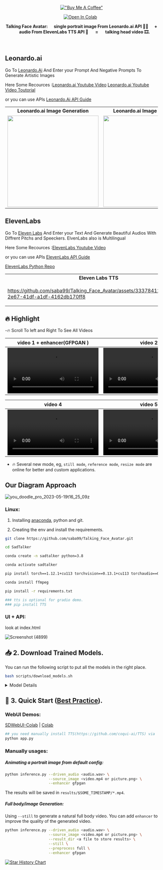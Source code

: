 <div align="center">

[!["Buy Me A Coffee"](https://www.buymeacoffee.com/assets/img/custom_images/orange_img.png)](https://www.buymeacoffee.com/sabahesaraY)


 [![Open In Colab](https://colab.research.google.com/assets/colab-badge.svg)](https://github.com/Harshitha-Neelakanta/Talking_Face_Avatar/blob/master/quick_demo.ipynb) &nbsp; 


<b>Talking Face Avatar:&nbsp;&nbsp;&nbsp;&nbsp;&nbsp; single portrait image From Leonardo.ai API 🙎‍♂️ &nbsp;&nbsp;&nbsp;&nbsp;&nbsp;+  &nbsp;&nbsp;&nbsp;&nbsp;&nbsp; audio From ElevenLabs TTS API 🎤 &nbsp;&nbsp;&nbsp;&nbsp;&nbsp; =  &nbsp;&nbsp;&nbsp;&nbsp;&nbsp; talking head video 🎞.</b>

<br>

</div>

## Leonardo.ai 

Go To [Leonardo.Ai](https://app.leonardo.ai/ai-generations) And Enter your Prompt And Negative Prompts To Generate Artistic Images

Here Some Recources :[Leonardo.ai Youtube Video](https://www.youtube.com/watch?v=36rSjS5hV4Y)
                     [Leonardo.ai Youtube Video Toutorial](https://www.youtube.com/watch?v=XW7CyTPd0aI&list=PL3qnMcmlvPBHvhxHL2wVHSzN870Y-wWVa)
                     
or you can use APIs [Leonardo.Ai API Guide](https://docs.leonardo.ai/docs) 

<table class="center">
<tr>
  <td style="text-align:center;"><b>Leonardo.ai Image Generation</b></td>
  <td style="text-align:center;"><b>Leonardo.ai Image Generation</b></td>
   <td style="text-align:center;"><b>Leonardo.ai Image Generation</b></td>
</tr>
  
<tr>
<td>
<img src="https://github.com/saba99/Talking_Face_Avatar/assets/33378412/12ffc93b-79f5-4cf0-a14d-f58cc050cc16" width="300px";height:"400px">

</td>
<td>
 <img src="https://github.com/saba99/Talking_Face_Avatar/assets/33378412/ef923464-1033-45ba-a067-2a21afbae8fa" width="300px";height:"400px">

</td>
<td>
 <img src="https://github.com/saba99/Talking_Face_Avatar/assets/33378412/cfb315c5-35f8-4a76-945d-eca0393825b0" width="300px";height:"400px">


</td>

</tr>
</table>


## ElevenLabs 

Go To [Eleven Labs](https://beta.elevenlabs.io/) And Enter your Text And Generate Beautiful Audios With Diffrent Pitchs and Speeckers. ElvenLabs also is Multilingual 

Here Some Recources :[ElevenLabs Youtube Video](https://www.youtube.com/watch?v=CYGwfHWiSyU)

or you can use APIs [ElevenLabs API Guide](https://api.elevenlabs.io/docs) 

[ElevenLabs Python Repo](https://github.com/lugia19/elevenlabslib)


<table class="center">
<tr>
  <td style="text-align:center;"><b>Eleven Labs TTS</b></td>
  <td style="text-align:center;"><b>Eleven Labs TTS</b></td>
   <td style="text-align:center;"><b>Eleven Labs TTS</b></td>
</tr>
  
<tr>
<td>


https://github.com/saba99/Talking_Face_Avatar/assets/33378412/bd68137d-2e67-41df-a1df-4162db170ff8


</td>
<td>

https://github.com/saba99/Talking_Face_Avatar/assets/33378412/f622369b-9e69-492d-975b-685671c663c1

</td>
<td>

https://github.com/saba99/Talking_Face_Avatar/assets/33378412/1f78eb67-cc76-4c9a-8664-a28f3f795bee

</td> 

 
</tr>


</table>




## 🔥 Highlight


-🔥 Scroll To left and Right To See All Videos


| video 1 + enhancer(GFPGAN )                | video 2      |  video 3 |
|:--------------------: |:--------------------: | :----: |
| <video src="https://github.com/saba99/Talking_Face_Avatar/assets/33378412/7879fcc4-fe3c-473a-86d8-23c736dd4a65.mp4" type="video/mp4"> </video> | <video  src="https://github.com/saba99/Talking_Face_Avatar/assets/33378412/a7eb4df8-1789-412d-97da-8f6b361a72a2.mp4" type="video/mp4"> </video>  | <video  src="https://github.com/saba99/Talking_Face_Avatar/assets/33378412/b20102bd-852a-4091-87da-18dba720bc93.mp4" type="video/mp4"> </video>

| video 4                | video 5     |  video 6 |
|:--------------------: |:--------------------: | :----: |
| <video src="https://github.com/saba99/Talking_Face_Avatar/assets/33378412/91be247e-b1e4-4206-aa95-4eca938597b2.mp4" type="video/mp4"> </video> | <video  src="https://github.com/saba99/Talking_Face_Avatar/assets/33378412/18c7fc59-00f9-4118-b88b-545d3ea87342.mp4" type="video/mp4"> </video>  | <video  src="https://github.com/saba99/Talking_Face_Avatar/assets/33378412/f0bc6062-1a81-44f7-b6bc-747df6c06568.mp4" type="video/mp4"> </video>

- 🔥 Several new mode, eg, `still mode`, `reference mode`, `resize mode` are online for better and custom applications.

## Our Diagram Approach


![you_doodle_pro_2023-05-19t16_25_09z](https://github.com/saba99/Talking_Face_Avatar/assets/33378412/a516b0fb-7ab5-4fd3-b78c-79808e8eec6e)



### Linux:

1. Installing [anaconda](https://www.anaconda.com/), python and git.

2. Creating the env and install the requirements.
  ```bash
  git clone https://github.com/saba99/Talking_Face_Avatar.git

  cd SadTalker 

  conda create -n sadtalker python=3.8

  conda activate sadtalker

  pip install torch==1.12.1+cu113 torchvision==0.13.1+cu113 torchaudio==0.12.1 --extra-index-url https://download.pytorch.org/whl/cu113

  conda install ffmpeg

  pip install -r requirements.txt

  ### tts is optional for gradio demo. 
  ### pip install TTS

  ```  
### UI + API:
  look at index.html 

![Screenshot (4899)](https://github.com/saba99/Talking_Face_Avatar/assets/33378412/f922a6e8-38da-4b2a-b339-7a689dc33bc9) 


## 📥 2. Download Trained Models.

You can run the following script to put all the models in the right place.




```bash
bash scripts/download_models.sh
```

<details><summary>Model Details</summary>

The final folder will be shown as:

<img width="331" alt="image" src="https://user-images.githubusercontent.com/4397546/232511411-4ca75cbf-a434-48c5-9ae0-9009e8316484.png">


Model explains:

| Model | Description
| :--- | :----------
|checkpoints/auido2exp_00300-model.pth | Pre-trained ExpNet in Sadtalker.
|checkpoints/auido2pose_00140-model.pth | Pre-trained PoseVAE in Sadtalker.
|checkpoints/mapping_00229-model.pth.tar | Pre-trained MappingNet in Sadtalker.
|checkpoints/mapping_00109-model.pth.tar | Pre-trained MappingNet in Sadtalker.
|checkpoints/facevid2vid_00189-model.pth.tar | Pre-trained face-vid2vid model from [the reappearance of face-vid2vid](https://github.com/zhanglonghao1992/One-Shot_Free-View_Neural_Talking_Head_Synthesis).
|checkpoints/epoch_20.pth | Pre-trained 3DMM extractor in [Deep3DFaceReconstruction](https://github.com/microsoft/Deep3DFaceReconstruction).
|checkpoints/wav2lip.pth | Highly accurate lip-sync model in [Wav2lip](https://github.com/Rudrabha/Wav2Lip).
|checkpoints/shape_predictor_68_face_landmarks.dat | Face landmark model used in [dilb](http://dlib.net/). 
|checkpoints/BFM | 3DMM library file.  
|checkpoints/hub | Face detection models used in [face alignment](https://github.com/1adrianb/face-alignment).
|gfpgan/weights | Face detection and enhanced models used in `facexlib` and `gfpgan`.


</details>

## 🔮 3. Quick Start ([Best Practice](docs/best_practice.md)).

### WebUI Demos:

 [SDWebUI-Colab](https://colab.research.google.com/github/camenduru/stable-diffusion-webui-colab/blob/main/video/stable/stable_diffusion_1_5_video_webui_colab.ipynb) | [Colab](https://colab.research.google.com/github/Winfredy/SadTalker/blob/main/quick_demo.ipynb)

```bash
## you need manually install TTS(https://github.com/coqui-ai/TTS) via `pip install tts` in advanced.
python app.py
```

### Manually usages:

##### Animating a portrait image from default config:
```bash
python inference.py --driven_audio <audio.wav> \
                    --source_image <video.mp4 or picture.png> \
                    --enhancer gfpgan 
```
The results will be saved in `results/$SOME_TIMESTAMP/*.mp4`.

##### Full body/image Generation:

Using `--still` to generate a natural full body video. You can add `enhancer` to improve the quality of the generated video. 

```bash
python inference.py --driven_audio <audio.wav> \
                    --source_image <video.mp4 or picture.png> \
                    --result_dir <a file to store results> \
                    --still \
                    --preprocess full \
                    --enhancer gfpgan 
```


[![Star History Chart](https://api.star-history.com/svg?repos=yazdi9/Talking_Face_Avatar&type=Date)](https://star-history.com/#yazdi9/Talking_Face_Avatar&Date)

